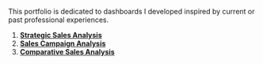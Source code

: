 This portfolio is dedicated to dashboards I developed inspired by current or past professional experiences.


1. **[Strategic Sales Analysis](https://github.com/suefn/Dashboards/blob/main/strategy/agro-sales-strategy/Strategic%20Analysis.pdf)**
2. **[Sales Campaign Analysis](https://github.com/suefn/Dashboards/blob/main/campaigns/agro-sales-campaign/Seguimiento%20de%20Ventas.pdf)**
3. **[Comparative Sales Analysis](https://github.com/suefn/Dashboards/blob/main/comparative/agro-sales-comparative-analysis/Historial%20de%20Ventas%20Comparativo.pdf)**
